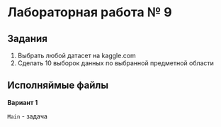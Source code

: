 # Лабораторная работа № 9
## Задания

1. Выбрать любой датасет на kaggle.com
2. Cделать 10 выборок данных по выбранной предметной области

## Исполняймые файлы

**Вариант 1**

`Main` - задача  
 